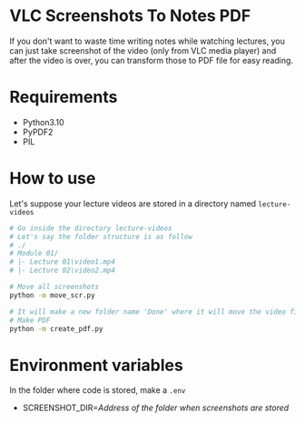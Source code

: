 # VLC Screenshots To Notes PDF

If you don't want to waste time writing notes while watching lectures, you can just take screenshot of the video (only from VLC media player) and after the video is over, you can transform those to PDF file for easy reading.

# Requirements
- Python3.10
- PyPDF2
- PIL

# How to use
Let's suppose your lecture videos are stored in a directory named `lecture-videos`
```bash
# Go inside the directory lecture-videos
# Let's say the folder structure is as follow
# ./
# Module 01/
# |- Lecture 01\video1.mp4
# |- Lecture 02\video2.mp4

# Move all screenshots
python -m move_scr.py

# It will make a new folder name 'Done' where it will move the video file as well are screenshots
# Make PDF
python -m create_pdf.py
```

# Environment variables
In the folder where code is stored, make a `.env`
- SCREENSHOT_DIR=*Address of the folder when screenshots are stored*
